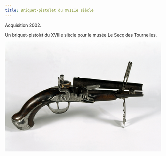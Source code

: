 ```yaml
---
title: Briquet-pistolet du XVIIIe siècle
---
```


Acquisition 2002.

Un briquet-pistolet du XVIIIe siècle pour le musée Le Secq des Tournelles.

![Briquet-pistolet du XVIIIe siècle](/fichiers/oeuvres/2002-briquet-pistolet.jpg)
